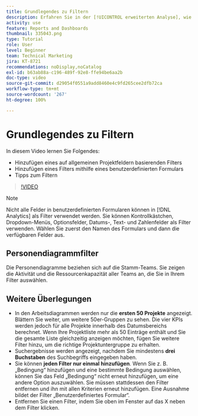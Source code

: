 ```yaml
---
title: Grundlegendes zu Filtern
description: Erfahren Sie in der [!UICONTROL erweiterten Analyse], wie Sie anhand allgemeiner Projektfilter oder mithilfe eines benutzerdefinierten Formulars einen Filter hinzufügen.
activity: use
feature: Reports and Dashboards
thumbnail: 335043.png
type: Tutorial
role: User
level: Beginner
team: Technical Marketing
jira: KT-8721
recommendations: noDisplay,noCatalog
exl-id: b63ab88a-c196-489f-92e8-ffe94be6aa2b
doc-type: video
source-git-commit: d29054f0551a9add8460e4c9fd265cee2dfb72ca
workflow-type: tm+mt
source-wordcount: '267'
ht-degree: 100%

---
```


# Grundlegendes zu Filtern

In diesem Video lernen Sie Folgendes:

* Hinzufügen eines auf allgemeinen Projektfeldern basierenden Filters
* Hinzufügen eines Filters mithilfe eines benutzerdefinierten Formulars
* Tipps zum Filtern

>[!VIDEO](https://video.tv.adobe.com/v/335043/?quality=12&learn=on)

>[!NOTE]
>
>Nicht alle Felder in benutzerdefinierten Formularen können in [!DNL Analytics] als Filter verwendet werden. Sie können Kontrollkästchen, Dropdown-Menüs, Optionsfelder, Datums-, Text- und Zahlenfelder als Filter verwenden. Wählen Sie zuerst den Namen des Formulars und dann die verfügbaren Felder aus.

## Personendiagrammfilter

Die Personendiagramme beziehen sich auf die Stamm-Teams. Sie zeigen die Aktivität und die Ressourcenkapazität aller Teams an, die Sie in Ihrem Filter auswählen.

## Weitere Überlegungen

* In den Arbeitsdiagrammen werden nur die **ersten 50 Projekte** angezeigt. Blättern Sie weiter, um weitere 50er-Gruppen zu sehen. Die vier KPIs werden jedoch für alle Projekte innerhalb des Datumsbereichs berechnet. Wenn Ihre Projektliste mehr als 50 Einträge enthält und Sie die gesamte Liste gleichzeitig anzeigen möchten, fügen Sie weitere Filter hinzu, um die richtige Projektuntergruppe zu erhalten.
* Suchergebnisse werden angezeigt, nachdem Sie mindestens **drei Buchstaben** des Suchbegriffs eingegeben haben.
* Sie können **jeden Filter nur einmal hinzufügen**. Wenn Sie z. B. „Bedingung“ hinzufügen und eine bestimmte Bedingung auswählen, können Sie das Feld „Bedingung“ nicht erneut hinzufügen, um eine andere Option auszuwählen. Sie müssen stattdessen den Filter entfernen und ihn mit allen Kriterien erneut hinzufügen. Eine Ausnahme bildet der Filter „Benutzerdefiniertes Formular“.
* Entfernen Sie einen Filter, indem Sie oben im Fenster auf das X neben dem Filter klicken.
